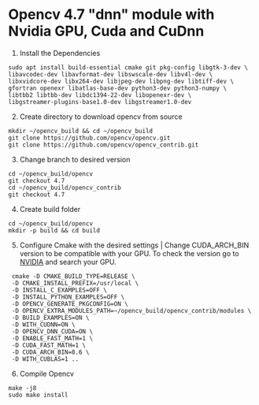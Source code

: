 #  Opencv 4.7 "dnn" module with Nvidia GPU, Cuda and CuDnn

1. Install the Dependencies

 ```
sudo apt install build-essential cmake git pkg-config libgtk-3-dev \
libavcodec-dev libavformat-dev libswscale-dev libv4l-dev \
libxvidcore-dev libx264-dev libjpeg-dev libpng-dev libtiff-dev \
gfortran openexr libatlas-base-dev python3-dev python3-numpy \
libtbb2 libtbb-dev libdc1394-22-dev libopenexr-dev \
libgstreamer-plugins-base1.0-dev libgstreamer1.0-dev
 ```

2. Create directory to download opencv from source

 ```
mkdir ~/opencv_build && cd ~/opencv_build
git clone https://github.com/opencv/opencv.git
git clone https://github.com/opencv/opencv_contrib.git
 ```

3. Change branch to desired version
 ```
cd ~/opencv_build/opencv
git checkout 4.7
cd ~/opencv_build/opencv_contrib
git checkout 4.7
 ```

4. Create build folder
 ```
cd ~/opencv_build/opencv
mkdir -p build && cd build
```

5. Configure Cmake with the desired settings | Change CUDA_ARCH_BIN version to be compatible with your GPU. To check the version go to [NVIDIA](https://developer.nvidia.com/cuda-gpus)
and search your GPU.

 ```
  cmake -D CMAKE_BUILD_TYPE=RELEASE \
  -D CMAKE_INSTALL_PREFIX=/usr/local \
  -D INSTALL_C_EXAMPLES=OFF \
  -D INSTALL_PYTHON_EXAMPLES=OFF \
  -D OPENCV_GENERATE_PKGCONFIG=ON \
  -D OPENCV_EXTRA_MODULES_PATH=~/opencv_build/opencv_contrib/modules \
  -D BUILD_EXAMPLES=ON \
  -D WITH_CUDNN=ON \
  -D OPENCV_DNN_CUDA=ON \
  -D ENABLE_FAST_MATH=1 \
  -D CUDA_FAST_MATH=1 \
  -D CUDA_ARCH_BIN=8.6 \
  -D WITH_CUBLAS=1 ..
 ```

6. Compile Opencv
  ```
make -j8
sudo make install
 ```
